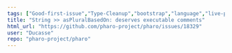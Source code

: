 ```yaml
---
tags: ["Good-first-issue","Type-Cleanup","bootstrap","language","live-programming","mit","object-oriented-programming","pharo","reflective","summer-school","tools"]
title: "String >> asPluralBasedOn: deserves executable comments"
html_url: "https://github.com/pharo-project/pharo/issues/18329"
user: "Ducasse"
repo: "pharo-project/pharo"
---
```


